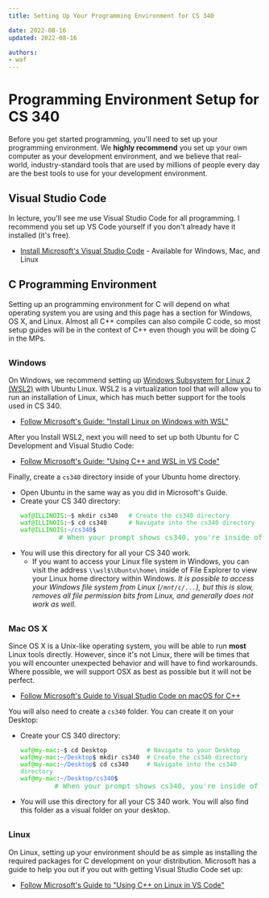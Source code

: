 ```yaml
---
title: Setting Up Your Programming Environment for CS 340

date: 2022-08-16
updated: 2022-08-16

authors:
- waf
---
```


<link rel="stylesheet" href="https://cdnjs.cloudflare.com/ajax/libs/prism-themes/1.9.0/prism-a11y-dark.min.css" integrity="sha512-bd1K4DEquIavX49RSZHIE0Ye6RFOVlGLhtGow9KDbLYqOd/ufhshkP0GoJoVR1jqj7FmOffvVIKuq1tcXlN9ZA==" crossorigin="anonymous" referrerpolicy="no-referrer" />

<style>
main ul > li:last-of-type { margin-bottom: 30px; }
h3 { margin-top: 30px; }
</style>

# Programming Environment Setup for CS 340

Before you get started programming, you'll need to set up your programming environment. We **highly recommend** you set up your own computer as your development environment, and we believe that real-world, industry-standard tools that are used by millions of people every day are the best tools to use for your development environment.


## Visual Studio Code

In lecture, you'll see me use Visual Studio Code for all programming.  I recommend you set up VS Code yourself if you don't already have it installed (it's free).

- [Install Microsoft's Visual Studio Code](https://code.visualstudio.com/) - Available for Windows, Mac, and Linux


## C Programming Environment

Setting up an programming environment for C will depend on what operating system you are using and this page has a section for Windows, OS X, and Linux.  Almost all C++ compiles can also compile C code, so most setup guides will be in the context of C++ even though you will be doing C in the MPs.


### Windows

On Windows, we recommend setting up [Windows Subsystem for Linux 2 (WSL2)](https://docs.microsoft.com/en-us/windows/wsl/install-win10) with Ubuntu Linux.  WSL2 is a virtualization tool that will allow you to run an installation of Linux, which has much better support for the tools used in CS 340.

- [Follow Microsoft's Guide: "Install Linux on Windows with WSL"](https://docs.microsoft.com/en-us/windows/wsl/install)


After you Install WSL2, next you will need to set up both Ubuntu for C Development and Visual Studio Code:

- [Follow Microsoft's Guide: "Using C++ and WSL in VS Code"](https://code.visualstudio.com/docs/cpp/config-wsl)


Finally, create a `cs340` directory inside of your Ubuntu home directory.

- Open Ubuntu in the same way as you did in Microsoft's Guide.
- Create your CS 340 directory:
    <pre class="language-bash"><code class="language-bash"><span style="color: #16c60c">waf@ILLINOIS</span>:<span style="color: #3b78ff">~</span>$ mkdir cs340   <span style="color: #42c26b"># Create the cs340 directory</span><br><span style="color: #16c60c">waf@ILLINOIS</span>:<span style="color: #3b78ff">~</span>$ cd cs340<span style="color: #42c26b">      # Navigate into the cs340 directory</span><br><span style="color: #16c60c">waf@ILLINOIS</span>:<span style="color: #3b78ff">~/cs340</span>$</code><span style="color: #42c26b">         # When your prompt shows cs340, you're inside of the cs340 directory!</span></pre>
- You will use this directory for all your CS 340 work.
    - If you want to access your Linux file system in Windows, you can visit the address `\\wsl$\Ubuntu\home\` inside of File Explorer to view your Linux home directory within Windows.  *It is possible to access your Windows file system from Linux (`/mnt/c/...`), but this is slow, removes all file permission bits from Linux, and generally does not work as well.* 



<!--
- An alternative to using WSL is using the [MinGW platform](https://www.mingw-w64.org/), a Windows port of GCC. However, we **do not** reccomend you use this over WSL to develop for this course, both because MinGW is much more difficult to set up properly and because we provide no guarantee that C code which compiles and runs on native Windows will compile and run on our autograder.
-->

### Mac OS X

Since OS X is a Unix-like operating system, you will be able to run **most** Linux tools directly.  However, since it's not Linux, there will be times that you will encounter unexpected behavior and will have to find workarounds.  Where possible, we will support OSX as best as possible but it will not be perfect.

- [Follow Microsoft's Guide to Visual Studio Code on macOS for C++](https://code.visualstudio.com/docs/cpp/config-clang-mac)


You will also need to create a `cs340` folder.  You can create it on your Desktop:

- Create your CS 340 directory:
    <pre class="language-bash"><code class="language-bash"><span style="color: #16c60c">waf@my-mac</span>:<span style="color: #3b78ff">~</span>$ cd Desktop           <span style="color: #42c26b"># Navigate to your Desktop</span><br><span style="color: #16c60c">waf@my-mac</span>:<span style="color: #3b78ff">~/Desktop</span>$ mkdir cs340  <span style="color: #42c26b"># Create the cs340 directory</span><br><span style="color: #16c60c">waf@my-mac</span>:<span style="color: #3b78ff">~/Desktop</span>$ cd cs340<span style="color: #42c26b">     # Navigate into the cs340 directory</span><br><span style="color: #16c60c">waf@my-mac</span>:<span style="color: #3b78ff">~/Desktop/cs340</span>$</code><span style="color: #42c26b">        # When your prompt shows cs340, you're inside of the cs340 directory!</span></pre>
- You will use this directory for all your CS 340 work.  You will also find this folder as a visual folder on your desktop.


### Linux

On Linux, setting up your environment should be as simple as installing the required packages for C development on your distribution.   Microsoft has a guide to help you out if you out with getting Visual Studio Code set up:

- [Follow Microsoft's Guide to "Using C++ on Linux in VS Code"](https://code.visualstudio.com/docs/cpp/config-linux)


<!--
### Non-Local Alternative: EWS Labs

If for any reason you are unable to or do not want to develop on your local machine, you may work remotely on an EWS machine. EWS will provide a limited Linux development environment which is already set up with most of the tools needed for this course. For more information, see the EngrIT guide here: [https://answers.uillinois.edu/illinois.engineering/page.php?id=81727](https://answers.uillinois.edu/illinois.engineering/page.php?id=81727).

Note: Running on EWS requires you to run `module load gcc` each time you log in to ensure you have a recent version of the compiler in use.
-->